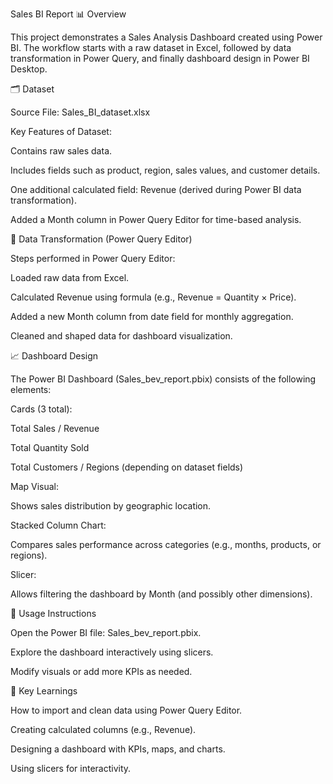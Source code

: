 Sales BI Report
📊 Overview

This project demonstrates a Sales Analysis Dashboard created using Power BI.
The workflow starts with a raw dataset in Excel, followed by data transformation in Power Query, and finally dashboard design in Power BI Desktop.

🗂 Dataset

Source File: Sales_BI_dataset.xlsx

Key Features of Dataset:

Contains raw sales data.

Includes fields such as product, region, sales values, and customer details.

One additional calculated field: Revenue (derived during Power BI data transformation).

Added a Month column in Power Query Editor for time-based analysis.

🔄 Data Transformation (Power Query Editor)

Steps performed in Power Query Editor:

Loaded raw data from Excel.

Calculated Revenue using formula (e.g., Revenue = Quantity × Price).

Added a new Month column from date field for monthly aggregation.

Cleaned and shaped data for dashboard visualization.

📈 Dashboard Design

The Power BI Dashboard (Sales_bev_report.pbix) consists of the following elements:

Cards (3 total):

Total Sales / Revenue

Total Quantity Sold

Total Customers / Regions (depending on dataset fields)

Map Visual:

Shows sales distribution by geographic location.

Stacked Column Chart:

Compares sales performance across categories (e.g., months, products, or regions).

Slicer:

Allows filtering the dashboard by Month (and possibly other dimensions).

🚀 Usage Instructions

Open the Power BI file: Sales_bev_report.pbix.

Explore the dashboard interactively using slicers.

Modify visuals or add more KPIs as needed.

📌 Key Learnings

How to import and clean data using Power Query Editor.

Creating calculated columns (e.g., Revenue).

Designing a dashboard with KPIs, maps, and charts.

Using slicers for interactivity.
